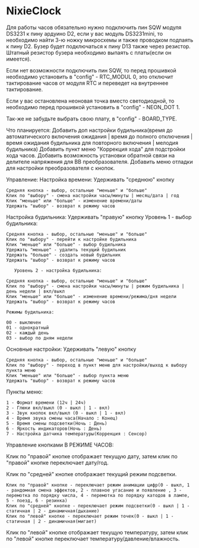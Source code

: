 # NixieClock

Для работы часов обязательно нужно подключить пин SQW модуля DS3231 к пину ардуино D2, если у вас модуль DS3231mini, то необходимо найти 3-ю ножку микросхемы и также проводком подпаять к пину D2. Бузер будет подключаться к пину D13 также через резистор. Штатный резистор бузера необходимо выпаять с платы(если он имеется).


Если нет возможности подключить пин SQW, то перед прошивкой необходимо установить в "config" - RTC_MODUL 0, это отключит тактирование часов от модуля RTC и переведет на внутреннее тактирование.

Если у вас остановлена неоновая точка вместо светодиодной, то необходимо перед прошивкой установить в "config" - NEON_DOT 1.

Так-же не забудьте выбрать свою плату, в "config" - BOARD_TYPE.

Что планируется:
    Добавить доп настройки будильника(время до автоматического включения ожидания | время до полного отключения | время ожидания будильника для повторного включения | мелодия будильника)
    Добавить пункт меню "Коррекция хода" для подстройки хода часов.
    Добавить возможность установки обратной связи на делителе напряжения для ВВ преобразователя.
    Добавить меню отладки для настройки преобразователя с кнопок.

Управление:
Настройка времени: Удерживать "среднюю" кнопку

    Средняя кнопка - выбор, остальные "меньше" и "больше"
    Клик по "выбору" - смена настройки часы/минуты | месяц/дата | год
    Клик "меньше" или "больше" - изменение времени/даты
    Удержать "выбор" - возврат к режиму часов

  Настройка будильника:  Удерживать "правую" кнопку
       Уровень 1 - выбор будильника:

    Средняя кнопка - выбор, остальные "меньше" и "больше"
    Клик по "выбору" - перейти к настройке будильника
    Клик "меньше" или "больше" - выбор будильника
    Удержать "меньше" - удалить текущий будильник
    Удержать "больше" - создать новый будильник
    Удержать "выбор" - возврат к режиму часов

       Уровень 2 - настройка будильника:

    Средняя кнопка - выбор, остальные "меньше" и "больше"
    Клик по "выбору" - смена настройки часы/минуты | режим будильника | день недели | вкл/выкл
    Клик "меньше" или "больше" - изменение времени/режима/дня недели
    Удержать "выбор" - возврат к режиму часов

    Режимы будильника:

    00 - выключен
    01 - однократный
    02 - каждый день
    03 - выбор по дням недели


  Основные настройки:  Удерживать "левую" кнопку

    Средняя кнопка - выбор, остальные "меньше" и "больше"
    Клик по "выбору" - переход в пункт меню для настройки/выход к выбору пункта меню
    Клик "меньше" или "больше" - выбор пункта меню
    Удержать "выбор" - возврат к режиму часов

  Пункты меню:

    1 - Формат времени (12ч | 24ч)
    2 - Глюки вкл/выкл (0 - выкл | 1 - вкл)
    3 - Звук кнопок вкл/выкл (0 - выкл | 1 - вкл)
    4 - Время звука смены часа(Начало : Конец)
    5 - Время смены подсветки(Ночь : День)
    6 - Яркость индикаторов(Ночь : День)
    7 - Настройка датчика температуры(Коррекция : Сенсор)


Управление кнопками В РЕЖИМЕ ЧАСОВ:

Клик по "правой" кнопке отображает текущую дату, затем клик по "правой" кнопке переключает дату/год.

Клик по "средней" кнопке отображает текущий режим подсветки.

    Клик по "правой" кнопке - переключает режим анимации цифр(0 - выкл, 1 - рандомная смена эффектов, 2 - плавное угасание и появление , 3 - перемотка по порядку числа, 4 - перемотка по порядку катодов в лампе, 5 - поезд, 6 - резинка)
    Клик по "средней" кнопке - переключает режим подсветки(0 - выкл | 1 - статичная | 2 - динамичная(дыхание)
    Клик по "левой" кнопке - переключает режим точек(0 - выкл | 1 - статичная | 2 - динамичная(мигает)

Клик по "левой" кнопке отображает текущую температуру, затем клик по "левой" кнопке переключает температуру/давление/влажность.
